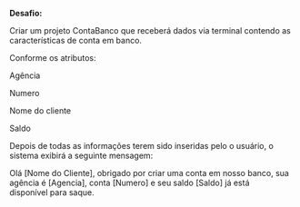 **Desafio:**

Criar um projeto ContaBanco que receberá dados via terminal contendo as características de conta em banco. 

Conforme os atributos:

Agência

Numero

Nome do cliente

Saldo

Depois de todas as informações terem sido inseridas pelo o usuário, o sistema exibirá a seguinte mensagem: 


Olá [Nome do Cliente], obrigado por criar uma conta em nosso banco, sua agência é [Agencia], conta [Numero] e seu saldo [Saldo] já está disponível para saque.
